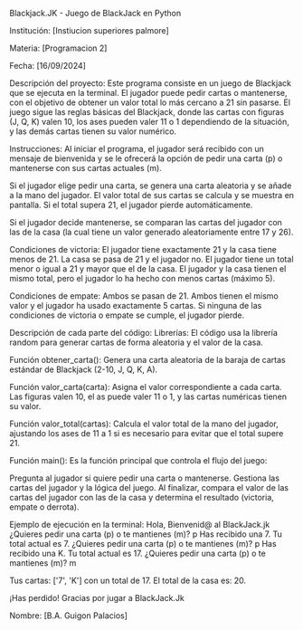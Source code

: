 Blackjack.JK - Juego de BlackJack en Python

Institución:
[Instiucion superiores palmore]

Materia:
[Programacion 2]

Fecha:
[16/09/2024]

Descripción del proyecto:
Este programa consiste en un juego de Blackjack que se ejecuta en la terminal. El jugador puede pedir cartas o mantenerse, con el objetivo de obtener un valor total lo más cercano a 21 sin pasarse. El juego sigue las reglas básicas del Blackjack, donde las cartas con figuras (J, Q, K) valen 10, los ases pueden valer 11 o 1 dependiendo de la situación, y las demás cartas tienen su valor numérico.

Instrucciones:
Al iniciar el programa, el jugador será recibido con un mensaje de bienvenida y se le ofrecerá la opción de pedir una carta (p) o mantenerse con sus cartas actuales (m).

Si el jugador elige pedir una carta, se genera una carta aleatoria y se añade a la mano del jugador. El valor total de sus cartas se calcula y se muestra en pantalla. Si el total supera 21, el jugador pierde automáticamente.

Si el jugador decide mantenerse, se comparan las cartas del jugador con las de la casa (la cual tiene un valor generado aleatoriamente entre 17 y 26).

Condiciones de victoria:
El jugador tiene exactamente 21 y la casa tiene menos de 21.
La casa se pasa de 21 y el jugador no.
El jugador tiene un total menor o igual a 21 y mayor que el de la casa.
El jugador y la casa tienen el mismo total, pero el jugador lo ha hecho con menos cartas (máximo 5).


Condiciones de empate:
Ambos se pasan de 21.
Ambos tienen el mismo valor y el jugador ha usado exactamente 5 cartas.
Si ninguna de las condiciones de victoria o empate se cumple, el jugador pierde.

Descripción de cada parte del código:
Librerías:
El código usa la librería random para generar cartas de forma aleatoria y el valor de la casa.

Función obtener_carta():
Genera una carta aleatoria de la baraja de cartas estándar de Blackjack (2-10, J, Q, K, A).

Función valor_carta(carta):
Asigna el valor correspondiente a cada carta. Las figuras valen 10, el as puede valer 11 o 1, y las cartas numéricas tienen su valor.

Función valor_total(cartas):
Calcula el valor total de la mano del jugador, ajustando los ases de 11 a 1 si es necesario para evitar que el total supere 21.

Función main():
Es la función principal que controla el flujo del juego:

Pregunta al jugador si quiere pedir una carta o mantenerse.
Gestiona las cartas del jugador y la lógica del juego.
Al finalizar, compara el valor de las cartas del jugador con las de la casa y determina el resultado (victoria, empate o derrota).

Ejemplo de ejecución en la terminal:
Hola, Bienvenid@ al BlackJack.jk
¿Quieres pedir una carta (p) o te mantienes (m)? p
Has recibido una 7. Tu total actual es 7.
¿Quieres pedir una carta (p) o te mantienes (m)? p
Has recibido una K. Tu total actual es 17.
¿Quieres pedir una carta (p) o te mantienes (m)? m

Tus cartas: ['7', 'K'] con un total de 17.
El total de la casa es: 20.

¡Has perdido!
Gracias por jugar a BlackJack.Jk

Nombre:
[B.A. Guigon Palacios]





